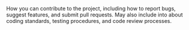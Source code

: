 How you can contribute to the project, including how to report bugs, suggest features, and submit pull requests. May also include into about coding standards, testing procedures, and code review processes.

